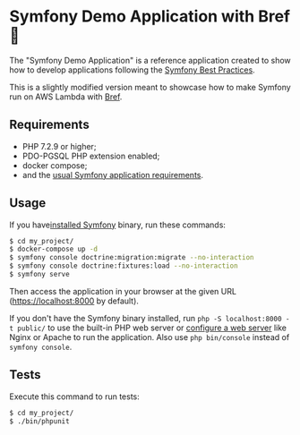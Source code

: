 Symfony Demo Application with Bref 🚀
=====================================

The "Symfony Demo Application" is a reference application created to show how
to develop applications following the [Symfony Best Practices][1].

This is a slightly modified version meant to showcase how to make Symfony run 
on AWS Lambda with [Bref](https://bref.sh).

Requirements
------------

  * PHP 7.2.9 or higher;
  * PDO-PGSQL PHP extension enabled;
  * docker compose;
  * and the [usual Symfony application requirements][2].

Usage
-----

If you have[installed Symfony][4] binary, run these commands:

```bash
$ cd my_project/
$ docker-compose up -d
$ symfony console doctrine:migration:migrate --no-interaction
$ symfony console doctrine:fixtures:load --no-interaction
$ symfony serve
```

Then access the application in your browser at the given URL (<https://localhost:8000> by default).

If you don't have the Symfony binary installed, run `php -S localhost:8000 -t public/`
to use the built-in PHP web server or [configure a web server][3] like Nginx or
Apache to run the application. Also use `php bin/console` instead of `symfony console`.

Tests
-----

Execute this command to run tests:

```bash
$ cd my_project/
$ ./bin/phpunit
```

[1]: https://symfony.com/doc/current/best_practices.html
[2]: https://symfony.com/doc/current/reference/requirements.html
[3]: https://symfony.com/doc/current/cookbook/configuration/web_server_configuration.html
[4]: https://symfony.com/download
